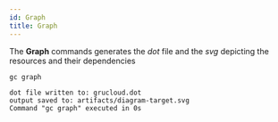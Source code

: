 ```yaml
---
id: Graph
title: Graph
---
```


The **Graph** commands generates the _dot_ file and the _svg_ depicting the resources and their dependencies

```
gc graph
```

```
dot file written to: grucloud.dot
output saved to: artifacts/diagram-target.svg
Command "gc graph" executed in 0s

```

